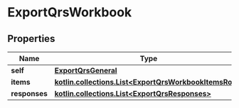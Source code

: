 
# ExportQrsWorkbook

## Properties
| Name | Type | Description | Notes |
| ------------ | ------------- | ------------- | ------------- |
| **self** | [**ExportQrsGeneral**](ExportQrsGeneral.md) |  |  [optional] |
| **items** | [**kotlin.collections.List&lt;ExportQrsWorkbookItemsRow&gt;**](ExportQrsWorkbookItemsRow.md) |  |  [optional] |
| **responses** | [**kotlin.collections.List&lt;ExportQrsResponses&gt;**](ExportQrsResponses.md) |  |  [optional] |



